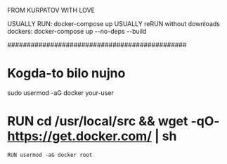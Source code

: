 FROM KURPATOV WITH LOVE

USUALLY RUN: docker-compose up
USUALLY reRUN without downloads dockers: docker-compose up --no-deps --build




##############################################
# Kogda-to bilo nujno

sudo usermod -aG docker your-user
# RUN cd /usr/local/src && wget -qO- https://get.docker.com/ | sh
	RUN usermod -aG docker root